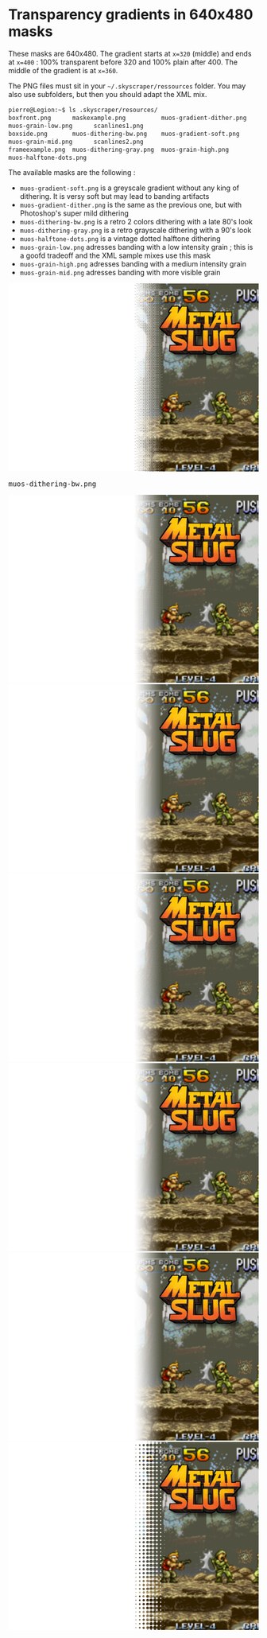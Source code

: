 # Transparency gradients in 640x480 masks

These masks are 640x480. The gradient starts at `x=320` (middle) and ends at `x=400` : 100% transparent before 320 and 100% plain after 400. The middle of the gradient is at `x=360`.

The PNG files must sit in your `~/.skyscraper/ressources` folder. You may also use subfolders, but then you should adapt the XML mix.

```
pierre@Legion:~$ ls .skyscraper/resources/
boxfront.png      maskexample.png          muos-gradient-dither.png  muos-grain-low.png      scanlines1.png
boxside.png       muos-dithering-bw.png    muos-gradient-soft.png    muos-grain-mid.png      scanlines2.png
frameexample.png  muos-dithering-gray.png  muos-grain-high.png       muos-halftone-dots.png
```

The available masks are the following :

  - `muos-gradient-soft.png` is a greyscale gradient without any king of dithering. It is versy soft but may lead to banding artifacts
  - `muos-gradient-dither.png` is the same as the previous one, but with Photoshop's super mild dithering 
  - `muos-dithering-bw.png` is a retro 2 colors dithering with a late 80's look 
  - `muos-dithering-gray.png` is a retro grayscale dithering with a 90's look
  - `muos-halftone-dots.png` is a vintage dotted halftone dithering
  - `muos-grain-low.png` adresses banding with a low intensity grain ; this is a goofd tradeoff and the XML sample mixes use this mask   
  - `muos-grain-high.png` adresses banding with a medium intensity grain 
  - `muos-grain-mid.png` adresses banding with more visible grain

<kbd>
  <img src="samples/mslug-muos-dithering-bw.png">

  muos-dithering-bw.png
</kbd>

<kbd>
  <img src="samples/mslug-muos-dithering-gray.png">
</kbd>

<kbd>
  <img src="samples/mslug-muos-gradient-soft.png">
</kbd>

<kbd>
  <img src="samples/mslug-muos-grain-high.png">
</kbd>

<kbd>
  <img src="samples/mslug-muos-grain-low.png">
</kbd>

<kbd>
  <img src="samples/mslug-muos-grain-mid.png">
</kbd>

<kbd>
  <img src="samples/mslugmuos-halftone-dots.png">
</kbd>


